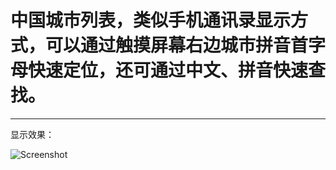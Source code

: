 # 中国城市列表，类似手机通讯录显示方式，可以通过触摸屏幕右边城市拼音首字母快速定位，还可通过中文、拼音快速查找。

* * *

显示效果：

![Screenshot](https://github.com/kk-java/ChineseCityList/raw/master/all_screenshot.jpg)
